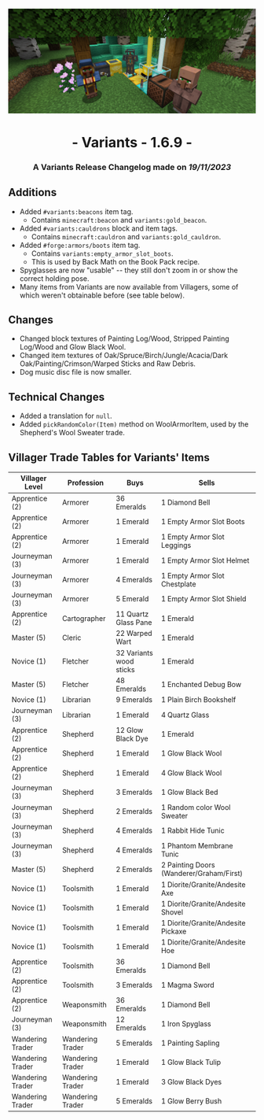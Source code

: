 ![Additions and Changes from 1.6.9](changelog_169.png)

# <center>- Variants - 1.6.9 -</center>
### <center>A Variants Release Changelog made on *19/11/2023*</center>

## Additions
- Added ```#variants:beacons``` item tag.
  - Contains ```minecraft:beacon``` and ```variants:gold_beacon```.
- Added ```#variants:cauldrons``` block and item tags.
  - Contains ```minecraft:cauldron``` and ```variants:gold_cauldron```.
- Added ```#forge:armors/boots``` item tag.
  - Contains ```variants:empty_armor_slot_boots```.
  - This is used by Back Math on the Book Pack recipe.
- Spyglasses are now "usable" -- they still don't zoom in or show the correct holding pose.
- Many items from Variants are now available from Villagers, some of which weren't obtainable before (see table below).

## Changes
- Changed block textures of Painting Log/Wood, Stripped Painting Log/Wood and Glow Black Wool.
- Changed item textures of Oak/Spruce/Birch/Jungle/Acacia/Dark Oak/Painting/Crimson/Warped Sticks and Raw Debris.
- Dog music disc file is now smaller.

## Technical Changes
- Added a translation for ```null```.
- Added ```pickRandomColor(Item)``` method on WoolArmorItem, used by the Shepherd's Wool Sweater trade.

## Villager Trade Tables for Variants' Items
| Villager Level   | Profession       | Buys                    | Sells                                    |
|------------------|------------------|-------------------------|------------------------------------------|
| Apprentice (2)   | Armorer          | 36 Emeralds             | 1 Diamond Bell                           |
| Apprentice (2)   | Armorer          | 1 Emerald               | 1 Empty Armor Slot Boots                 |
| Apprentice (2)   | Armorer          | 1 Emerald               | 1 Empty Armor Slot Leggings              |
| Journeyman (3)   | Armorer          | 1 Emerald               | 1 Empty Armor Slot Helmet                |
| Journeyman (3)   | Armorer          | 4 Emeralds              | 1 Empty Armor Slot Chestplate            |
| Journeyman (3)   | Armorer          | 5 Emerald               | 1 Empty Armor Slot Shield                |
| Apprentice (2)   | Cartographer     | 11 Quartz Glass Pane    | 1 Emerald                                |
| Master (5)       | Cleric           | 22 Warped Wart          | 1 Emerald                                |
| Novice (1)       | Fletcher         | 32 Variants wood sticks | 1 Emerald                                |
| Master (5)       | Fletcher         | 48 Emeralds             | 1 Enchanted Debug Bow                    |
| Novice (1)       | Librarian        | 9 Emeralds              | 1 Plain Birch Bookshelf                  |
| Journeyman (3)   | Librarian        | 1 Emerald               | 4 Quartz Glass                           |
| Apprentice (2)   | Shepherd         | 12 Glow Black Dye       | 1 Emerald                                |
| Apprentice (2)   | Shepherd         | 1 Emerald               | 1 Glow Black Wool                        |
| Apprentice (2)   | Shepherd         | 1 Emerald               | 4 Glow Black Wool                        |
| Journeyman (3)   | Shepherd         | 3 Emeralds              | 1 Glow Black Bed                         |
| Journeyman (3)   | Shepherd         | 2 Emeralds              | 1 Random color Wool Sweater              |
| Journeyman (3)   | Shepherd         | 4 Emeralds              | 1 Rabbit Hide Tunic                      |
| Journeyman (3)   | Shepherd         | 4 Emeralds              | 1 Phantom Membrane Tunic                 |
| Master (5)       | Shepherd         | 2 Emeralds              | 2 Painting Doors (Wanderer/Graham/First) |
| Novice (1)       | Toolsmith        | 1 Emerald               | 1 Diorite/Granite/Andesite Axe           |
| Novice (1)       | Toolsmith        | 1 Emerald               | 1 Diorite/Granite/Andesite Shovel        |
| Novice (1)       | Toolsmith        | 1 Emerald               | 1 Diorite/Granite/Andesite Pickaxe       |
| Novice (1)       | Toolsmith        | 1 Emerald               | 1 Diorite/Granite/Andesite Hoe           |
| Apprentice (2)   | Toolsmith        | 36 Emeralds             | 1 Diamond Bell                           |
| Apprentice (2)   | Toolsmith        | 3 Emeralds              | 1 Magma Sword                            |
| Apprentice (2)   | Weaponsmith      | 36 Emeralds             | 1 Diamond Bell                           |
| Journeyman (3)   | Weaponsmith      | 12 Emeralds             | 1 Iron Spyglass                          |
| Wandering Trader | Wandering Trader | 5 Emeralds              | 1 Painting Sapling                       |
| Wandering Trader | Wandering Trader | 1 Emerald               | 1 Glow Black Tulip                       |
| Wandering Trader | Wandering Trader | 1 Emerald               | 3 Glow Black Dyes                        |
| Wandering Trader | Wandering Trader | 5 Emeralds              | 1 Glow Berry Bush                        |
